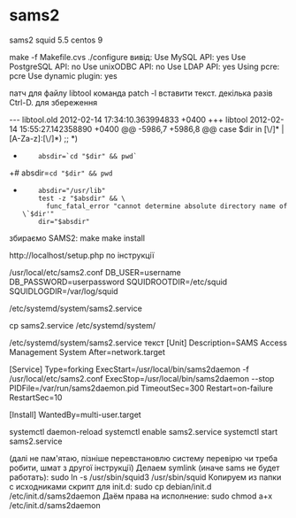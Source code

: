 # sams2
sams2 squid 5.5 centos 9


make -f Makefile.cvs
./configure
вивід:
Use MySQL API: yes
Use PostgreSQL API: no
Use unixODBC API: no
Use LDAP API: yes
Using pcre: pcre
Use dynamic plugin: yes

патч для файлу libtool
команда
patch -l  вставити текст. декілька разів Ctrl-D. для збереження

--- libtool.old 2012-02-14 17:34:10.363994833 +0400
+++ libtool     2012-02-14 15:55:27.142358890 +0400
@@ -5986,7 +5986,8 @@
        case $dir in
        [\\/]* | [A-Za-z]:[\\/]*) ;;
        *)
-         absdir=`cd "$dir" && pwd`
+#        absdir=`cd "$dir" && pwd`
+         absdir="/usr/lib"
          test -z "$absdir" && \
            func_fatal_error "cannot determine absolute directory name of \`$dir'"
          dir="$absdir"


збираємо SAMS2:
make
make install


 http://localhost/setup.php по інструкції


/usr/local/etc/sams2.conf 
DB_USER=username
DB_PASSWORD=userpassword
SQUIDROOTDIR=/etc/squid
SQUIDLOGDIR=/var/log/squid


/etc/systemd/system/sams2.service

cp sams2.service /etc/systemd/system/

/etc/systemd/system/sams2.service
текст
[Unit]
Description=SAMS Access Management System
After=network.target

[Service]
Type=forking
ExecStart=/usr/local/bin/sams2daemon -f /usr/local/etc/sams2.conf
ExecStop=/usr/local/bin/sams2daemon --stop
PIDFile=/var/run/sams2daemon.pid
TimeoutSec=300
Restart=on-failure
RestartSec=10

[Install]
WantedBy=multi-user.target



systemctl daemon-reload
systemctl enable sams2.service
systemctl start sams2.service




(далі не пам'ятаю, пізніше перевстановлю систему перевірю чи треба робити, шмат з другої інструкції)
Делаем symlink (иначе sams не будет работать): sudo ln -s /usr/sbin/squid3 /usr/sbin/squid
Копируем из папки с исходниками скрипт для init.d: sudo cp debian/init.d /etc/init.d/sams2daemon
Даём права на исполнение: sudo chmod a+x /etc/init.d/sams2daemon



